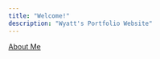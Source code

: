 ```yaml
---
title: "Welcome!"
description: "Wyatt's Portfolio Website"
---
```


<html>
<body>
<!--<h1>Wyatt's Aerospace Website!</h1>
<p>Created with GitHub Pages</p>-->
<a href="about">About Me</a>
</body>
</html>
